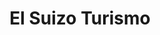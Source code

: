 ---
title: "El Suizo Turismo"
url: /ciudad-autonoma-de-buenos-aires/el-suizo-turismo/
shop: agencia de viajes
---